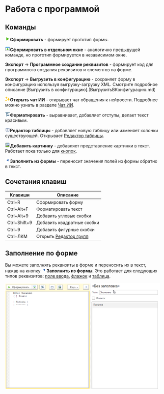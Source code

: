 # Работа с программой

## Команды

![Сформировать](./_images/execute-icon.png)**Сформировать** - формирует прототип формы.

![Сформировать в отдельном окне](./_images/execute-window-icon.png)**Сформировать в отдельном окне** - аналогично предыдущей команде, но прототип формируется в независимом окне.

**Экспорт** → **Программное создание реквизитов** - формирует код для программного создания реквизитов и элементов на форме.

**Экспорт** → **Выгрузить в конфигурацию** - сохраняет форму в конфигурацию используя выгрузку-загрузку XML. Смотрите подробное описание [Выгрузить в конфигурацию].(ВыгрузитьВКонфигурацию.md)

![Чат ИИ](./_images/chat-ai-icon.png)**Открыть чат ИИ** - открывает чат обращения к нейросети. Подробнее можно узнать в разделе [Чат ИИ](ЧатИИ.md).

![Форматировать](./_images/format-icon.png)**Форматировать** - выравнивает, добавляет отступы, делает текст красивым.

![Редактор таблицы](./_images/table-editor-icon.png)**Редактор таблицы** - добавляет новую таблицу или изменяет колонки существующей. Открывает [Редактор таблицы](РедакторТаблицы.md).

![Добавить картинку](./_images/add-image-icon.png)**Добавить картинку** - добавляет представление картинки в текст. Работает пока только для [кнопок](Кнопки.md).

![Заполнить из формы](./_images/form-to-text-icon.png)**Заполнить из формы** - переносит значения полей из формы обратно в текст.

## Сочетания клавиш

| Клавиши      | Описание                                   |
| ------------ | ------------------------------------------ |
| Ctrl+R       | Сформировать форму                         |
| Ctrl+Alt+F   | Форматировать текст                        |
| Ctrl+Alt+9   | Добавить угловые скобки                    |
| Ctrl+Shift+9 | Добавить квадратные скобки                 |
| Ctrl+9       | Добавить фигурные скобки                   |
| Ctrl+ЛКМ     | Открыть [Редактор групп](РедакторГрупп.md) |

## Заполнение по форме

Вы можете заполнять реквизиты в форме и переносить их в текст, нажав на кнопку ![Заполнить из формы](./_images/form-to-text-icon.png)**Заполнить из формы**. Это работает для следующих типов реквизитов: [поле ввода](ПоляВвода.md), [флажок](Флажки.md) и [таблица](Таблицы.md).

<kbd> ![Заполнение текста по форме](./_images/form-to-text.gif) </kbd>
